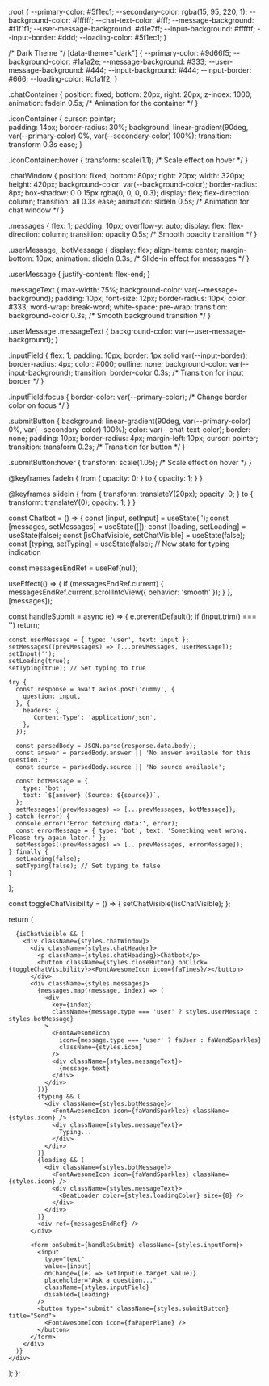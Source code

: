 :root {
  --primary-color: #5f1ec1;
  --secondary-color: rgba(15, 95, 220, 1);
  --background-color: #ffffff;
  --chat-text-color: #fff;
  --message-background: #f1f1f1;
  --user-message-background: #d1e7ff;
  --input-background: #ffffff;
  --input-border: #ddd;
  --loading-color: #5f1ec1;
}

/* Dark Theme */
[data-theme="dark"] {
  --primary-color: #9d66f5;
  --background-color: #1a1a2e;
  --message-background: #333;
  --user-message-background: #444;
  --input-background: #444;
  --input-border: #666;
  --loading-color: #c1a1f2;
}

.chatContainer {
    position: fixed;
    bottom: 20px;
    right: 20px;
    z-index: 1000;
    animation: fadeIn 0.5s; /* Animation for the container */
}

.iconContainer {
  cursor: pointer;  
  padding: 14px;
  border-radius: 30%;
  background: linear-gradient(90deg, var(--primary-color) 0%, var(--secondary-color) 100%);
  transition: transform 0.3s ease;
}

.iconContainer:hover {
  transform: scale(1.1); /* Scale effect on hover */
}

.chatWindow {
  position: fixed;
  bottom: 80px;
  right: 20px;
  width: 320px;
  height: 420px;
  background-color: var(--background-color);
  border-radius: 8px;
  box-shadow: 0 0 15px rgba(0, 0, 0, 0.3);
  display: flex;
  flex-direction: column;
  transition: all 0.3s ease;
  animation: slideIn 0.5s; /* Animation for chat window */
}

.messages {
  flex: 1;
  padding: 10px;
  overflow-y: auto;
  display: flex;
  flex-direction: column;
  transition: opacity 0.5s; /* Smooth opacity transition */
}

.userMessage,
.botMessage {
  display: flex;
  align-items: center;
  margin-bottom: 10px;
  animation: slideIn 0.3s; /* Slide-in effect for messages */
}

.userMessage {
  justify-content: flex-end;
}

.messageText {
  max-width: 75%;
  background-color: var(--message-background);
  padding: 10px;
  font-size: 12px;
  border-radius: 10px;
  color: #333;
  word-wrap: break-word;
  white-space: pre-wrap;
  transition: background-color 0.3s; /* Smooth background transition */
}

.userMessage .messageText {
  background-color: var(--user-message-background);
}

.inputField {
  flex: 1;
  padding: 10px;
  border: 1px solid var(--input-border);
  border-radius: 4px;
  color: #000;
  outline: none;
  background-color: var(--input-background);
  transition: border-color 0.3s; /* Transition for input border */
}

.inputField:focus {
  border-color: var(--primary-color); /* Change border color on focus */
}

.submitButton {
  background: linear-gradient(90deg, var(--primary-color) 0%, var(--secondary-color) 100%);
  color: var(--chat-text-color);
  border: none;
  padding: 10px;
  border-radius: 4px;
  margin-left: 10px;
  cursor: pointer;
  transition: transform 0.2s; /* Transition for button */
}

.submitButton:hover {
  transform: scale(1.05); /* Scale effect on hover */
}

@keyframes fadeIn {
  from {
    opacity: 0;
  }
  to {
    opacity: 1;
  }
}

@keyframes slideIn {
  from {
    transform: translateY(20px);
    opacity: 0;
  }
  to {
    transform: translateY(0);
    opacity: 1;
  }
}



const Chatbot = () => {
  const [input, setInput] = useState('');
  const [messages, setMessages] = useState([]);
  const [loading, setLoading] = useState(false);
  const [isChatVisible, setChatVisible] = useState(false);
  const [typing, setTyping] = useState(false); // New state for typing indication

  const messagesEndRef = useRef(null);

  useEffect(() => {
    if (messagesEndRef.current) {
      messagesEndRef.current.scrollIntoView({ behavior: 'smooth' });
    }
  }, [messages]);

  const handleSubmit = async (e) => {
    e.preventDefault();
    if (input.trim() === '') return;

    const userMessage = { type: 'user', text: input };
    setMessages((prevMessages) => [...prevMessages, userMessage]);
    setInput('');
    setLoading(true);
    setTyping(true); // Set typing to true

    try {
      const response = await axios.post('dummy', {
        question: input,
      }, {
        headers: {
          'Content-Type': 'application/json',
        },
      });

      const parsedBody = JSON.parse(response.data.body);
      const answer = parsedBody.answer || 'No answer available for this question.';
      const source = parsedBody.source || 'No source available';

      const botMessage = {
        type: 'bot',
        text: `${answer} (Source: ${source})`,
      };
      setMessages((prevMessages) => [...prevMessages, botMessage]);
    } catch (error) {
      console.error('Error fetching data:', error);
      const errorMessage = { type: 'bot', text: 'Something went wrong. Please try again later.' };
      setMessages((prevMessages) => [...prevMessages, errorMessage]);
    } finally {
      setLoading(false);
      setTyping(false); // Set typing to false
    }
  };

  const toggleChatVisibility = () => {
    setChatVisible(!isChatVisible);
  };

  return (
    <div className={styles.chatContainer}>
      <div className={styles.iconContainer} onClick={toggleChatVisibility}>
        <FontAwesomeIcon icon={faComments} className={styles.conversationIcon} />
      </div>

      {isChatVisible && (
        <div className={styles.chatWindow}>
          <div className={styles.chatHeader}>
            <p className={styles.chatHeading}>Chatbot</p>
            <button className={styles.closeButton} onClick={toggleChatVisibility}><FontAwesomeIcon icon={faTimes}/></button>
          </div>
          <div className={styles.messages}>
            {messages.map((message, index) => (
              <div
                key={index}
                className={message.type === 'user' ? styles.userMessage : styles.botMessage}
              >
                <FontAwesomeIcon
                  icon={message.type === 'user' ? faUser : faWandSparkles}
                  className={styles.icon}
                />
                <div className={styles.messageText}>
                  {message.text}
                </div>
              </div>
            ))}
            {typing && (
              <div className={styles.botMessage}>
                <FontAwesomeIcon icon={faWandSparkles} className={styles.icon} />
                <div className={styles.messageText}>
                  Typing...
                </div>
              </div>
            )}
            {loading && (
              <div className={styles.botMessage}>
                <FontAwesomeIcon icon={faWandSparkles} className={styles.icon} />
                <div className={styles.messageText}>
                  <BeatLoader color={styles.loadingColor} size={8} />
                </div>
              </div>
            )}
            <div ref={messagesEndRef} />
          </div>

          <form onSubmit={handleSubmit} className={styles.inputForm}>
            <input
              type="text"
              value={input}
              onChange={(e) => setInput(e.target.value)}
              placeholder="Ask a question..."
              className={styles.inputField}
              disabled={loading}
            />
            <button type="submit" className={styles.submitButton} title="Send">
              <FontAwesomeIcon icon={faPaperPlane} />
            </button>
          </form>
        </div>
      )}
    </div>
  );
};
